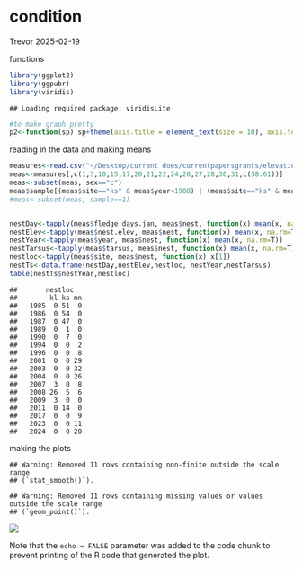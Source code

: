 condition
================
Trevor
2025-02-19

functions

``` r
library(ggplot2)
library(ggpubr)
library(viridis)
```

    ## Loading required package: viridisLite

``` r
#to make graph pretty
p2<-function(sp) sp+theme(axis.title = element_text(size = 10), axis.text = element_text(size = 10), panel.grid.major = element_blank(), panel.grid.minor = element_blank(), panel.background = element_rect(fill="white"), axis.line = element_line(colour = "black"))
```

reading in the data and making means

``` r
measures<-read.csv("~/Desktop/current does/currentpapersgrants/elevationPaper2024/combineddatafiles/humeimeasures.csv")
meas<-measures[,c(1,3,10,15,17,20,21,22,24,26,27,28,30,31,c(58:61))]
meas<-subset(meas, sex=="c")
meas$sample[(meas$site=="ks" & meas$year<1988) | (meas$site=="ks" & meas$year==2011) | (meas$site=="kl" & meas$year==2008) | (meas$site=="mn" & meas$year>2000 & meas$year<2005) |(meas$site=="mn" & meas$year>2022)]<-1
#meas<-subset(meas, sample==1)


nestDay<-tapply(meas$fledge.days.jan, meas$nest, function(x) mean(x, na.rm=T))
nestElev<-tapply(meas$nest.elev, meas$nest, function(x) mean(x, na.rm=T))
nestYear<-tapply(meas$year, meas$nest, function(x) mean(x, na.rm=T))
nestTarsus<-tapply(meas$tarsus, meas$nest, function(x) mean(x, na.rm=T))
nestloc<-tapply(meas$site, meas$nest, function(x) x[1])
nestTs<-data.frame(nestDay,nestElev,nestloc, nestYear,nestTarsus)
table(nestTs$nestYear,nestloc)
```

    ##       nestloc
    ##        kl ks mn
    ##   1985  0 51  0
    ##   1986  0 54  0
    ##   1987  0 47  0
    ##   1989  0  1  0
    ##   1990  0  7  0
    ##   1994  0  0  2
    ##   1996  0  0  8
    ##   2001  0  0 29
    ##   2003  0  0 32
    ##   2004  0  0 26
    ##   2007  3  0  8
    ##   2008 26  5  6
    ##   2009  3  0  0
    ##   2011  0 14  0
    ##   2017  0  0  9
    ##   2023  0  0 11
    ##   2024  0  0 20

making the plots

    ## Warning: Removed 11 rows containing non-finite outside the scale range
    ## (`stat_smooth()`).

    ## Warning: Removed 11 rows containing missing values or values outside the scale range
    ## (`geom_point()`).

![](condition_files/figure-gfm/plots-1.png)<!-- -->

Note that the `echo = FALSE` parameter was added to the code chunk to
prevent printing of the R code that generated the plot.
